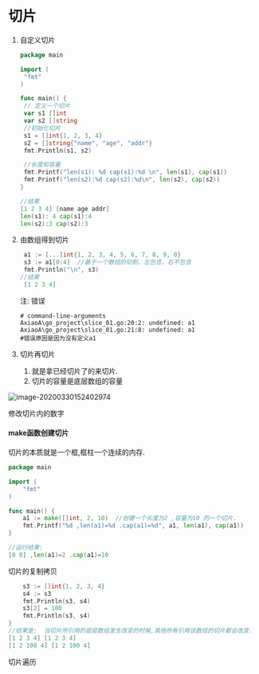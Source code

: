 # 切片

1. 自定义切片

   ```go
   package main
   
   import (
   	"fmt"
   )
   
   func main() {
   	// 定义一个切片
   	var s1 []int
   	var s2 []string
   	//初始化切片
   	s1 = []int{1, 2, 3, 4}
   	s2 = []string{"name", "age", "addr"}
   	fmt.Println(s1, s2)
   
   	//长度和容量
   	fmt.Printf("len(s1): %d cap(s1):%d \n", len(s1), cap(s1))
   	fmt.Printf("len(s2):%d cap(s2):%d\n", len(s2), cap(s2))
   }
   
   //结果
   [1 2 3 4] [name age addr]
   len(s1): 4 cap(s1):4 
   len(s2):3 cap(s2):3
   ```

   

2. 由数组得到切片

   ```go
   	a1 := [...]int{1, 2, 3, 4, 5, 6, 7, 8, 9, 0}
   	s3 := a1[0:4]  //基于一个数组的切割，左包含，右不包含
   	fmt.Println("\n", s3)
   //结果
    [1 2 3 4]
   ```

   注: 错误

   ```shell
   # command-line-arguments
   AxiaoA\go_project\slice_01.go:20:2: undefined: a1
   AxiaoA\go_project\slice_01.go:21:8: undefined: a1
   #错误原因是因为没有定义a1
   ```

   

3. 切片再切片

   1. 就是拿已经切片了的来切片.
   2. 切片的容量是底层数组的容量

![image-20200330152402974](E:\AllProject\src\AxiaoA\images\image-20200330152402974.png)

修改切片内的数字

#### make函数创建切片

切片的本质就是一个框,框柱一个连续的内存.

```go
package main

import (
	"fmt"
)

func main() {
	a1 := make([]int, 2, 10)  //创建一个长度为2 ,容量为10 的一个切片.
	fmt.Printf("%d ,len(a1)=%d .cap(a1)=%d", a1, len(a1), cap(a1))
}

//运行结果:
[0 0] ,len(a1)=2 .cap(a1)=10
```

切片的复制拷贝

```go
	s3 := []int{1, 2, 3, 4}
	s4 := s3
	fmt.Println(s3, s4)
	s3[2] = 100
	fmt.Println(s3, s4)
}
//结果是:  当切片所引用的底层数组发生改变的时候,其他所有引用该数组的切片都会改变.
[1 2 3 4] [1 2 3 4]
[1 2 100 4] [1 2 100 4]
```

切片遍历

